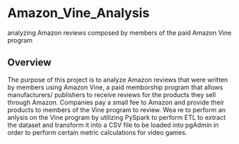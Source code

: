 # Amazon_Vine_Analysis
analyzing Amazon reviews composed by members of the paid Amazon Vine program

## Overview
The purpose of this project is to analyze Amazon reviews that were written by members using Amazon Vine, a paid memborship program that allows manufacturers/ publishers to receive reviews for the products they sell through Amazon. Companies pay a small fee to Amazon and provide their products to members of the Vine program to review. Wea re to perform an anlysis on the Vine program by utilizing PySpark to perform ETL to extract the dataset and transform it into a CSV file to be loaded into pgAdmin in order to perform certain metric calculations for video games.
